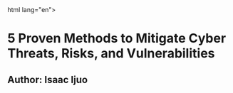 <html>
html lang="en">
<head>
    <meta charset="UTF-8">
    <meta name="viewport" content="width=device-width, initial-scale=1.0">
    <meta name="Isaac Ijuo">
    <meta name="5 Proven Methods to Mitigate Cyber Threats, Risks, and  Vulnerabilities">
</head>
<body>
<h1>5 Proven Methods to Mitigate Cyber Threats, Risks, and  Vulnerabilities</h1>
<h2> Author: Isaac Ijuo </h2>

</html>